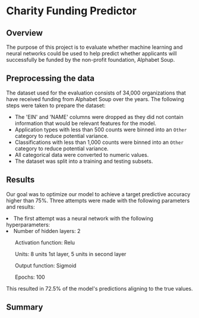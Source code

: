 # Charity Funding Predictor

## Overview
The purpose of this project is to evaluate whether machine learning and neural networks could be used to help predict whether applicants will successfully be funded by the non-profit foundation, Alphabet Soup.

## Preprocessing the data
The dataset used for the evaluation consists of 34,000 organizations that have received funding from Alphabet Soup over the years.
The following steps were taken to prepare the dataset:
* The 'EIN' and 'NAME' columns were dropped as they did not contain information that would be relevant features for the model.
* Application types with less than 500 counts were binned into an `Other` category to reduce potential variance.
* Classifications with less than 1,000 counts were binned into an `Other` category to reduce potential variance.
* All categorical data were converted to numeric values.
* The dataset was split into a training and testing subsets.

## Results
Our goal was to optimize our model to achieve a target predictive accuracy higher than 75%. Three attempts were made with the following parameters and results:
<li>The first attempt was a neural network with the following hyperparameters:</li>
    <li>Number of hidden layers: 2</li>
    <ul>Activation function: Relu</ul>
    <ul>Units: 8 units 1st layer, 5 units in second layer</ul>
    <ul>Output function: Sigmoid</ul>
    <ul>Epochs: 100</ul>

This resulted in 72.5% of the model's predictions aligning to the true values.

## Summary